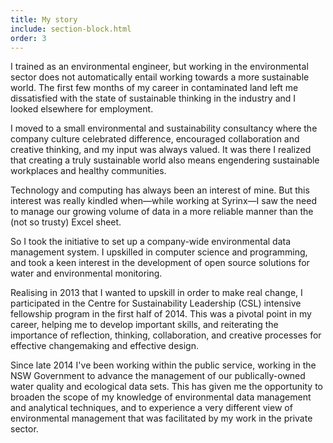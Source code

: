 ```yaml
---
title: My story
include: section-block.html
order: 3
---
```

I trained as an environmental engineer,  but working in the environmental sector does not automatically entail working towards a more sustainable world. 
The first few months of my career in contaminated land left me dissatisfied with the state of sustainable thinking in the industry and I looked elsewhere for employment.

I moved to a small environmental and sustainability consultancy where the company culture celebrated difference, encouraged collaboration and creative thinking, and my input was always valued. It was there I realized that creating a truly sustainable world also means engendering sustainable workplaces and healthy communities.

Technology and computing has always been an interest of mine. But this interest was really kindled when—while working at Syrinx—I saw the need to manage our growing volume of data in a more reliable manner than the (not so trusty) Excel sheet.

So I took the initiative to set up a company-wide environmental data management system. I upskilled in computer science and programming, and took a keen interest in the development of open source solutions for water and environmental monitoring.

Realising in 2013 that I wanted to upskill in order to make real change, I participated in the Centre for Sustainability Leadership (CSL) intensive fellowship program in the first half of 2014. This was a pivotal point in my career, helping me to develop important skills, and reiterating the importance of reflection, thinking, collaboration, and creative processes for effective changemaking and effective design.

Since late 2014 I've been working within the public service, working in the NSW Government to advance the management of our publically-owned water quality and ecological data sets. This has given me the opportunity to broaden the scope of my knowledge of environmental data management and analytical techniques, and to experience a very different view of environmental management that was facilitated by my work in the private sector.